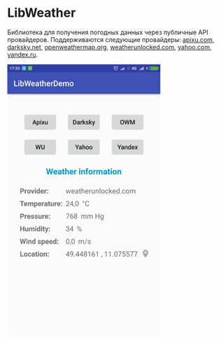# LibWeather
Библиотека для получения погодных данных через публичные API провайдеров. Поддерживаются следующие провайдеры: [apixu.com](http://apixu.com), [darksky.net](http://darksky.net), [openweathermap.org](http://openweathermap.org), [weatherunlocked.com](http://weatherunlocked.com), [yahoo.com](https://developer.yahoo.com/weather/), [yandex.ru](https://yandex.ru/pogoda/).

<img src="https://github.com/dgaenko/LibWeatherDemo/blob/master/sample/screenshot/main.png" width="350"/>
